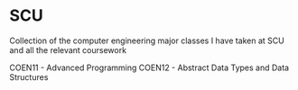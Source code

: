# SCU
Collection of the computer engineering major classes I have taken at SCU and all the relevant coursework

COEN11 - Advanced Programming
COEN12 - Abstract Data Types and Data Structures
